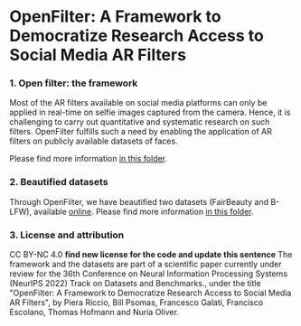 # OpenFilter: A Framework to Democratize Research Access to Social Media AR Filters

### 1. Open filter: the framework
Most of the AR filters available on social media platforms can only be applied in real-time on selfie images captured from the camera. Hence, it is challenging to carry out quantitative and systematic research on such filters. OpenFilter fulfills such a need by enabling the application of AR filters on publicly available datasets of faces. 

Please find more information [in this folder](https://github.com/ellisalicante/OpenFilter/tree/main/OpenFilter).

### 2. Beautified datasets
Through OpenFilter, we have beautified two datasets (FairBeauty and B-LFW), available [online](https://fairbeauty.z6.web.core.windows.net/).
Please find more information [in this folder](https://github.com/ellisalicante/OpenFilter/tree/main/Datasets).

### 3. License and attribution
CC BY-NC 4.0 **find new license for the code and update this sentence**
The framework and the datasets are part of a scientific paper currently under review for the 36th Conference on Neural Information Processing Systems (NeurIPS 2022) Track on Datasets and Benchmarks., under the title "OpenFilter: A Framework to Democratize Research
Access to Social Media AR Filters", by Piera Riccio, Bill Psomas, Francesco Galati, Francisco Escolano, Thomas Hofmann and Nuria Oliver.


